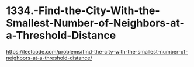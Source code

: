 # 1334.-Find-the-City-With-the-Smallest-Number-of-Neighbors-at-a-Threshold-Distance
https://leetcode.com/problems/find-the-city-with-the-smallest-number-of-neighbors-at-a-threshold-distance/
